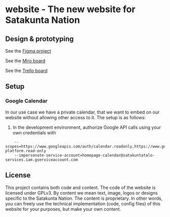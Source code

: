 # website - The new website for Satakunta Nation

## Design & prototyping

See the [Figma project](https://www.figma.com/file/QPVg6H8mrDNMfxOoF8CckZ/SatO-Home-Page?node-id=0%3A1)

See the [Miro board](https://miro.com/app/board/uXjVPSkJ34k=/?share_link_id=176555736587)

See the [Trello board](https://trello.com/b/foD9vvFs/simple-project-board)

## Setup

### Google Calendar

In our use case we have a private calendar, that we want to embed on our website without allowing other access to it. The setup is as follows:

1. In the development environment, authorize Google API calls using your own credentials with 

```gcloud auth application-default login 
    --scopes=https://www.googleapis.com/auth/calendar.readonly,https://www.googleapis.com/auth/cloud-platform.read-only 
    --impersonate-service-account=homepage-calendar@satakuntatalo-services.iam.gserviceaccount.com
```



## License
This project contains both code and content. The code of the website is licensed under GPLv3. By content we mean text, image, logos or designs specific to the Satakunta Nation. The content is proprietary. In other words, you can freely use the technical implementation (code, config files) of this website for your purposes, but make your own content.
